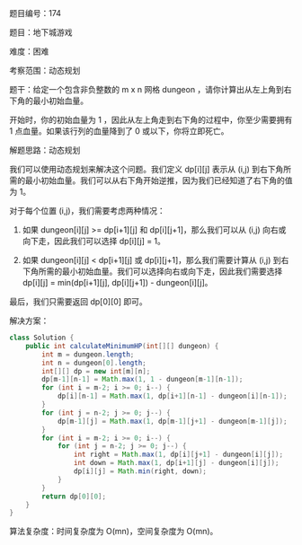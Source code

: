 题目编号：174

题目：地下城游戏

难度：困难

考察范围：动态规划

题干：给定一个包含非负整数的 m x n 网格 dungeon ，请你计算出从左上角到右下角的最小初始血量。

开始时，你的初始血量为 1 ，因此从左上角走到右下角的过程中，你至少需要拥有 1 点血量。如果该行列的血量降到了 0 或以下，你将立即死亡。

解题思路：动态规划

我们可以使用动态规划来解决这个问题。我们定义 dp[i][j] 表示从 (i,j) 到右下角所需的最小初始血量。我们可以从右下角开始逆推，因为我们已经知道了右下角的值为 1。

对于每个位置 (i,j)，我们需要考虑两种情况：

1. 如果 dungeon[i][j] >= dp[i+1][j] 和 dp[i][j+1]，那么我们可以从 (i,j) 向右或向下走，因此我们可以选择 dp[i][j] = 1。

2. 如果 dungeon[i][j] < dp[i+1][j] 或 dp[i][j+1]，那么我们需要计算从 (i,j) 到右下角所需的最小初始血量。我们可以选择向右或向下走，因此我们需要选择 dp[i][j] = min(dp[i+1][j], dp[i][j+1]) - dungeon[i][j]。

最后，我们只需要返回 dp[0][0] 即可。

解决方案：

```java
class Solution {
    public int calculateMinimumHP(int[][] dungeon) {
        int m = dungeon.length;
        int n = dungeon[0].length;
        int[][] dp = new int[m][n];
        dp[m-1][n-1] = Math.max(1, 1 - dungeon[m-1][n-1]);
        for (int i = m-2; i >= 0; i--) {
            dp[i][n-1] = Math.max(1, dp[i+1][n-1] - dungeon[i][n-1]);
        }
        for (int j = n-2; j >= 0; j--) {
            dp[m-1][j] = Math.max(1, dp[m-1][j+1] - dungeon[m-1][j]);
        }
        for (int i = m-2; i >= 0; i--) {
            for (int j = n-2; j >= 0; j--) {
                int right = Math.max(1, dp[i][j+1] - dungeon[i][j]);
                int down = Math.max(1, dp[i+1][j] - dungeon[i][j]);
                dp[i][j] = Math.min(right, down);
            }
        }
        return dp[0][0];
    }
}
```

算法复杂度：时间复杂度为 O(mn)，空间复杂度为 O(mn)。